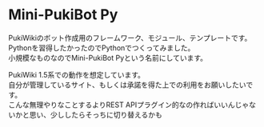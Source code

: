 # Mini-PukiBot Py
PukiWikiのボット作成用のフレームワーク、モジュール、テンプレートです。<br />
Pythonを習得したかったのでPythonでつくってみました。<br />
小規模なものなのでMini-PukiBot Pyという名前にしています。

PukiWiki 1.5系での動作を想定しています。<br />
自分が管理しているサイト、もしくは承諾を得た上での利用をお願いしたいです。<br />
こんな無理やりなことするよりREST APIプラグイン的なの作ればいいんじゃないかと思い、少ししたらそっちに切り替えるかも<br />